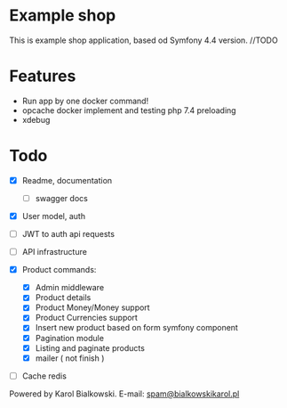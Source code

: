 # Example shop

This is example shop application, based od Symfony 4.4 version. //TODO

# Features
  - Run app by one docker command!
  - opcache docker implement and testing php 7.4 preloading
  - xdebug

# Todo
 - [x] Readme, documentation
    - [ ] swagger docs
 - [x] User model, auth
 - [ ] JWT to auth api requests
 - [ ] API infrastructure
 - [x] Product commands:
    - [x] Admin middleware
    - [x] Product details
    - [x] Product Money/Money support
    - [x] Product Currencies support
    - [x] Insert new product based on form symfony component
    - [x] Pagination module
    - [x] Listing and paginate products
    - [x] mailer ( not finish )
 - [ ] Cache redis
    

Powered by Karol Bialkowski. E-mail: spam@bialkowskikarol.pl